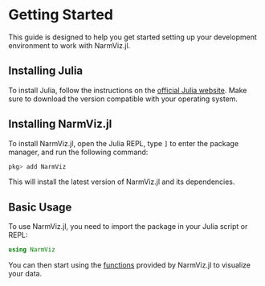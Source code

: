 # Getting Started
This guide is designed to help you get started setting up your development environment to work with NarmViz.jl.

## Installing Julia
To install Julia, follow the instructions on the [official Julia website](https://julialang.org/install/).
Make sure to download the version compatible with your operating system.

## Installing NarmViz.jl
To install NarmViz.jl, open the Julia REPL, type `]` to enter the package manager, and run the following command:
```julia
pkg> add NarmViz
```
This will install the latest version of NarmViz.jl and its dependencies.

## Basic Usage
To use NarmViz.jl, you need to import the package in your Julia script or REPL:
```julia
using NarmViz
```
You can then start using the [functions](api.md) provided by NarmViz.jl to visualize your data.
